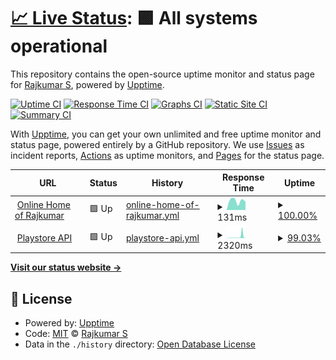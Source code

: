 # [📈 Live Status](https://status.rajkumaar.co.in): <!--live status--> **🟩 All systems operational**

This repository contains the open-source uptime monitor and status page for [Rajkumar S](https://rajkumaar.co.in), powered by [Upptime](https://github.com/upptime/upptime).

[![Uptime CI](https://github.com/rajkumaar23/status/workflows/Uptime%20CI/badge.svg)](https://github.com/rajkumaar23/status/actions?query=workflow%3A%22Uptime+CI%22)
[![Response Time CI](https://github.com/rajkumaar23/status/workflows/Response%20Time%20CI/badge.svg)](https://github.com/rajkumaar23/status/actions?query=workflow%3A%22Response+Time+CI%22)
[![Graphs CI](https://github.com/rajkumaar23/status/workflows/Graphs%20CI/badge.svg)](https://github.com/rajkumaar23/status/actions?query=workflow%3A%22Graphs+CI%22)
[![Static Site CI](https://github.com/rajkumaar23/status/workflows/Static%20Site%20CI/badge.svg)](https://github.com/rajkumaar23/status/actions?query=workflow%3A%22Static+Site+CI%22)
[![Summary CI](https://github.com/rajkumaar23/status/workflows/Summary%20CI/badge.svg)](https://github.com/rajkumaar23/status/actions?query=workflow%3A%22Summary+CI%22)

With [Upptime](https://upptime.js.org), you can get your own unlimited and free uptime monitor and status page, powered entirely by a GitHub repository. We use [Issues](https://github.com/rajkumaar23/status/issues) as incident reports, [Actions](https://github.com/rajkumaar23/status/actions) as uptime monitors, and [Pages](https://status.rajkumaar.co.in) for the status page.

<!--start: status pages-->
<!-- This summary is generated by Upptime (https://github.com/upptime/upptime) -->
<!-- Do not edit this manually, your changes will be overwritten -->
<!-- prettier-ignore -->
| URL | Status | History | Response Time | Uptime |
| --- | ------ | ------- | ------------- | ------ |
| <img alt="" src="https://icons.duckduckgo.com/ip3/rajkumaar.co.in.ico" height="13"> [Online Home of Rajkumar](https://rajkumaar.co.in) | 🟩 Up | [online-home-of-rajkumar.yml](https://github.com/rajkumaar23/status/commits/HEAD/history/online-home-of-rajkumar.yml) | <details><summary><img alt="Response time graph" src="./graphs/online-home-of-rajkumar/response-time-week.png" height="20"> 131ms</summary><br><a href="https://status.rajkumaar.co.in/history/online-home-of-rajkumar"><img alt="Response time 131" src="https://img.shields.io/endpoint?url=https%3A%2F%2Fraw.githubusercontent.com%2Frajkumaar23%2Fstatus%2FHEAD%2Fapi%2Fonline-home-of-rajkumar%2Fresponse-time.json"></a><br><a href="https://status.rajkumaar.co.in/history/online-home-of-rajkumar"><img alt="24-hour response time 117" src="https://img.shields.io/endpoint?url=https%3A%2F%2Fraw.githubusercontent.com%2Frajkumaar23%2Fstatus%2FHEAD%2Fapi%2Fonline-home-of-rajkumar%2Fresponse-time-day.json"></a><br><a href="https://status.rajkumaar.co.in/history/online-home-of-rajkumar"><img alt="7-day response time 131" src="https://img.shields.io/endpoint?url=https%3A%2F%2Fraw.githubusercontent.com%2Frajkumaar23%2Fstatus%2FHEAD%2Fapi%2Fonline-home-of-rajkumar%2Fresponse-time-week.json"></a><br><a href="https://status.rajkumaar.co.in/history/online-home-of-rajkumar"><img alt="30-day response time 131" src="https://img.shields.io/endpoint?url=https%3A%2F%2Fraw.githubusercontent.com%2Frajkumaar23%2Fstatus%2FHEAD%2Fapi%2Fonline-home-of-rajkumar%2Fresponse-time-month.json"></a><br><a href="https://status.rajkumaar.co.in/history/online-home-of-rajkumar"><img alt="1-year response time 131" src="https://img.shields.io/endpoint?url=https%3A%2F%2Fraw.githubusercontent.com%2Frajkumaar23%2Fstatus%2FHEAD%2Fapi%2Fonline-home-of-rajkumar%2Fresponse-time-year.json"></a></details> | <details><summary><a href="https://status.rajkumaar.co.in/history/online-home-of-rajkumar">100.00%</a></summary><a href="https://status.rajkumaar.co.in/history/online-home-of-rajkumar"><img alt="All-time uptime 100.00%" src="https://img.shields.io/endpoint?url=https%3A%2F%2Fraw.githubusercontent.com%2Frajkumaar23%2Fstatus%2FHEAD%2Fapi%2Fonline-home-of-rajkumar%2Fuptime.json"></a><br><a href="https://status.rajkumaar.co.in/history/online-home-of-rajkumar"><img alt="24-hour uptime 100.00%" src="https://img.shields.io/endpoint?url=https%3A%2F%2Fraw.githubusercontent.com%2Frajkumaar23%2Fstatus%2FHEAD%2Fapi%2Fonline-home-of-rajkumar%2Fuptime-day.json"></a><br><a href="https://status.rajkumaar.co.in/history/online-home-of-rajkumar"><img alt="7-day uptime 100.00%" src="https://img.shields.io/endpoint?url=https%3A%2F%2Fraw.githubusercontent.com%2Frajkumaar23%2Fstatus%2FHEAD%2Fapi%2Fonline-home-of-rajkumar%2Fuptime-week.json"></a><br><a href="https://status.rajkumaar.co.in/history/online-home-of-rajkumar"><img alt="30-day uptime 100.00%" src="https://img.shields.io/endpoint?url=https%3A%2F%2Fraw.githubusercontent.com%2Frajkumaar23%2Fstatus%2FHEAD%2Fapi%2Fonline-home-of-rajkumar%2Fuptime-month.json"></a><br><a href="https://status.rajkumaar.co.in/history/online-home-of-rajkumar"><img alt="1-year uptime 100.00%" src="https://img.shields.io/endpoint?url=https%3A%2F%2Fraw.githubusercontent.com%2Frajkumaar23%2Fstatus%2FHEAD%2Fapi%2Fonline-home-of-rajkumar%2Fuptime-year.json"></a></details>
| <img alt="" src="https://icons.duckduckgo.com/ip3/api-playstore.rajkumaar.co.in.ico" height="13"> [Playstore API](https://api-playstore.rajkumaar.co.in) | 🟩 Up | [playstore-api.yml](https://github.com/rajkumaar23/status/commits/HEAD/history/playstore-api.yml) | <details><summary><img alt="Response time graph" src="./graphs/playstore-api/response-time-week.png" height="20"> 2320ms</summary><br><a href="https://status.rajkumaar.co.in/history/playstore-api"><img alt="Response time 2320" src="https://img.shields.io/endpoint?url=https%3A%2F%2Fraw.githubusercontent.com%2Frajkumaar23%2Fstatus%2FHEAD%2Fapi%2Fplaystore-api%2Fresponse-time.json"></a><br><a href="https://status.rajkumaar.co.in/history/playstore-api"><img alt="24-hour response time 7120" src="https://img.shields.io/endpoint?url=https%3A%2F%2Fraw.githubusercontent.com%2Frajkumaar23%2Fstatus%2FHEAD%2Fapi%2Fplaystore-api%2Fresponse-time-day.json"></a><br><a href="https://status.rajkumaar.co.in/history/playstore-api"><img alt="7-day response time 2320" src="https://img.shields.io/endpoint?url=https%3A%2F%2Fraw.githubusercontent.com%2Frajkumaar23%2Fstatus%2FHEAD%2Fapi%2Fplaystore-api%2Fresponse-time-week.json"></a><br><a href="https://status.rajkumaar.co.in/history/playstore-api"><img alt="30-day response time 2320" src="https://img.shields.io/endpoint?url=https%3A%2F%2Fraw.githubusercontent.com%2Frajkumaar23%2Fstatus%2FHEAD%2Fapi%2Fplaystore-api%2Fresponse-time-month.json"></a><br><a href="https://status.rajkumaar.co.in/history/playstore-api"><img alt="1-year response time 2320" src="https://img.shields.io/endpoint?url=https%3A%2F%2Fraw.githubusercontent.com%2Frajkumaar23%2Fstatus%2FHEAD%2Fapi%2Fplaystore-api%2Fresponse-time-year.json"></a></details> | <details><summary><a href="https://status.rajkumaar.co.in/history/playstore-api">99.03%</a></summary><a href="https://status.rajkumaar.co.in/history/playstore-api"><img alt="All-time uptime 99.03%" src="https://img.shields.io/endpoint?url=https%3A%2F%2Fraw.githubusercontent.com%2Frajkumaar23%2Fstatus%2FHEAD%2Fapi%2Fplaystore-api%2Fuptime.json"></a><br><a href="https://status.rajkumaar.co.in/history/playstore-api"><img alt="24-hour uptime 98.68%" src="https://img.shields.io/endpoint?url=https%3A%2F%2Fraw.githubusercontent.com%2Frajkumaar23%2Fstatus%2FHEAD%2Fapi%2Fplaystore-api%2Fuptime-day.json"></a><br><a href="https://status.rajkumaar.co.in/history/playstore-api"><img alt="7-day uptime 99.03%" src="https://img.shields.io/endpoint?url=https%3A%2F%2Fraw.githubusercontent.com%2Frajkumaar23%2Fstatus%2FHEAD%2Fapi%2Fplaystore-api%2Fuptime-week.json"></a><br><a href="https://status.rajkumaar.co.in/history/playstore-api"><img alt="30-day uptime 99.03%" src="https://img.shields.io/endpoint?url=https%3A%2F%2Fraw.githubusercontent.com%2Frajkumaar23%2Fstatus%2FHEAD%2Fapi%2Fplaystore-api%2Fuptime-month.json"></a><br><a href="https://status.rajkumaar.co.in/history/playstore-api"><img alt="1-year uptime 99.03%" src="https://img.shields.io/endpoint?url=https%3A%2F%2Fraw.githubusercontent.com%2Frajkumaar23%2Fstatus%2FHEAD%2Fapi%2Fplaystore-api%2Fuptime-year.json"></a></details>

<!--end: status pages-->

[**Visit our status website →**](https://status.rajkumaar.co.in)

## 📄 License

- Powered by: [Upptime](https://github.com/upptime/upptime)
- Code: [MIT](./LICENSE) © [Rajkumar S](https://rajkumaar.co.in)
- Data in the `./history` directory: [Open Database License](https://opendatacommons.org/licenses/odbl/1-0/)
